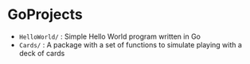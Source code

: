 GoProjects
===========

* ```HelloWorld/``` : Simple Hello World program written in Go
* ```Cards/``` : A package with a set of functions to simulate playing with a deck of cards
